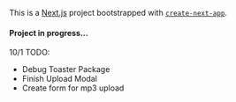 This is a [Next.js](https://nextjs.org/) project bootstrapped with [`create-next-app`](https://github.com/vercel/next.js/tree/canary/packages/create-next-app).

#### Project in progress...

10/1
TODO: 
- Debug Toaster Package
- Finish Upload Modal
- Create form for mp3 upload
